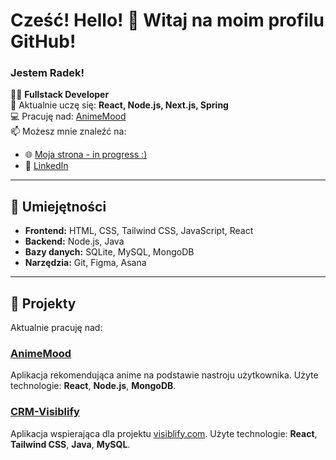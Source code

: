 # Cześć! Hello! 👋 Witaj na moim profilu GitHub!

### Jestem Radek!

👨‍💻 **Fullstack Developer**  
🌱 Aktualnie uczę się: **React, Node.js, Next.js, Spring**  
💻 Pracuję nad: [AnimeMood](https://github.com/Elenmith/AnimeMood)  
📫 Możesz mnie znaleźć na:  
- 🌐 [Moja strona - in progress :)](IN_PROGRESS)  
- 💼 [LinkedIn](https://www.linkedin.com/in/rados%C5%82aw-kowalczyk-180473258/)

---

## 🔧 Umiejętności
- **Frontend:** HTML, CSS, Tailwind CSS, JavaScript, React
- **Backend:** Node.js, Java
- **Bazy danych:** SQLite, MySQL, MongoDB
- **Narzędzia:** Git, Figma, Asana

---

## 📂 Projekty

Aktualnie pracuję nad:

### [AnimeMood](https://github.com/Elenmith/AnimeMood)
Aplikacja rekomendująca anime na podstawie nastroju użytkownika. Użyte technologie: **React**, **Node.js**, **MongoDB**.

### [CRM-Visiblify](https://github.com/Elenmith/CRMVisiblify)
Aplikacja wspierająca dla projektu [visiblify.com](https://www.visiblify.com). Użyte technologie: **React**, **Tailwind CSS**, **Java**, **MySQL**. 
